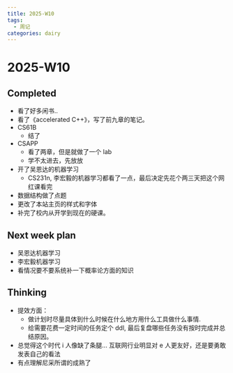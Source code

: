 ```yaml
---
title: 2025-W10
tags:
  - 周记
categories: dairy
---
```


# 2025-W10

## Completed

- 看了好多闲书..
- 看了《accelerated C++》，写了前九章的笔记。
- CS61B 
	- 结了
- CSAPP 
	- 看了两章，但是就做了一个 lab
	- 学不太进去，先放放
- 开了吴恩达的机器学习
	- CS231n, 李宏毅的机器学习都看了一点，最后决定先花个两三天把这个网红课看完
- 数据结构做了点题
- 更改了本站主页的样式和字体
- 补完了校内从开学到现在的硬课。

## Next week plan
- 吴恩达机器学习
- 李宏毅机器学习
- 看情况要不要系统补一下概率论方面的知识

## Thinking

- 提效方面：
	- 做计划时尽量具体到什么时候在什么地方用什么工具做什么事情.
	- 给需要花费一定时间的任务定个 ddl, 最后复盘哪些任务没有按时完成并总结原因。
- 总觉得这个时代 i 人像缺了条腿... 互联网行业明显对 e 人更友好，还是要勇敢发表自己的看法
- 有点理解尼采所谓的成熟了
